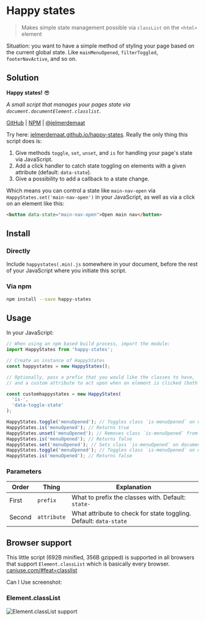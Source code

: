 # Happy states

> Makes simple state management possible via `classList` on the `<html>` element

Situation: you want to have a simple method of styling your page based on the current global state. Like `mainMenuOpened`, `filterToggled`, `footerNavActive`, and so on.

## Solution

**Happy states!** :sunglasses:

_A small script that manages your pages state via `document.documentElement.classlist`._

[GitHub](https://github.com/jelmerdemaat/happy-states) | [NPM](https://www.npmjs.com/package/happy-states) | [@jelmerdemaat](https://twitter.com/jelmerdemaat)

Try here: [jelmerdemaat.github.io/happy-states](https://jelmerdemaat.github.io/happy-states/). Really the only thing this script does is:

1. Give methods `toggle`, `set`, `unset`, and `is` for handling your page's state via JavaScript.
2. Add a click handler to catch state toggling on elements with a given attribute (default: `data-state`).
3. Give a possibility to add a callback to a state change.

Which means you can control a state like `main-nav-open` via `HappyStates.set('main-nav-open')` in your JavaScript, as well as via a click on an element like this:

```html
<button data-state="main-nav-open">Open main nav</button>
```

## Install
### Directly
Include `happystates(.min).js` somewhere  in your document, before the rest of your JavaScript where you initiate this script.

### Via npm
```sh
npm install --save happy-states
```

## Usage
In your JavaScript:

```js
// When using an npm based build process, import the module:
import HappyStates from 'happy-states';

// Create an instance of HappyStates
const happystates = new HappyStates();

// Optionally, pass a prefix that you would like the classes to have,
// and a custom attribute to act upon when an element is clicked (both optional).

const customhappystates = new HappyStates(
  'is-',
  'data-toggle-state'
);

HappyStates.toggle('menuOpened'); // Toggles class `is-menuOpened` on document
HappyStates.is('menuOpened'); // Returns true
HappyStates.unset('menuOpened'); // Removes class `is-menuOpened` from document
HappyStates.is('menuOpened'); // Returns false
HappyStates.set('menuOpened'); // Sets class `is-menuOpened` on document
HappyStates.toggle('menuOpened'); // Toggles class `is-menuOpened` on document
HappyStates.is('menuOpened'); // Returns false
```

### Parameters
|Order|Thing|Explanation|
|---|---|---|
|First |`prefix`   | What to prefix the classes with. Default: `state-`|
|Second|`attribute`| What attribute to check for state toggling. Default: `data-state`|


## Browser support
This little script (692B minified, 356B gzipped) is supported in all browsers that support `Element.classList`  which is basically every browser. [caniuse.com/#feat=classlist](http://www.caniuse.com/#feat=classlist)

Can I Use screenshot:

### Element.classList
![Element.classList support](http://i.imgur.com/hKX3RCK.png)
